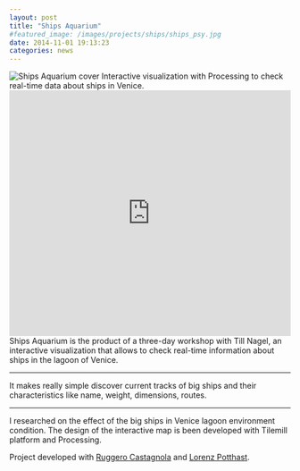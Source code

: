 ```yaml
---
layout: post
title: "Ships Aquarium"
#featured_image: /images/projects/ships/ships_psy.jpg
date: 2014-11-01 19:13:23
categories: news
---
```

<img src="http://payload138.cargocollective.com/1/10/325579/5074354/ships_psy.jpg" alt="Ships Aquarium cover">
Interactive visualization with Processing to check real-time data about ships in Venice.
<br>
<iframe src="https://player.vimeo.com/video/59518870?color=e74c3c&title=0&byline=0&portrait=0" width="100%" height="440" frameborder="0" webkitallowfullscreen mozallowfullscreen allowfullscreen></iframe>
<br>
Ships Aquarium is the product of a three-day workshop with Till Nagel, an interactive visualization that allows to check real-time information about ships in the lagoon of Venice.
<hr>
<div class="highlight">
It makes really simple discover current tracks of big ships and their characteristics like name, weight, dimensions, routes.
</div>
<hr>
I researched on the effect of the big ships in Venice lagoon environment condition. The design of the interactive map is been developed with Tilemill platform and Processing.

<img src="http://payload138.cargocollective.com/1/10/325579/5074354/sa2.png" alt="">

<img src="http://payload138.cargocollective.com/1/10/325579/5074354/sa1.png" alt="">

<img src="http://payload138.cargocollective.com/1/10/325579/5074354/sa3.png" alt="">

Project developed with <a href="http://ruggerocastagnola.com/" target="_blank">Ruggero Castagnola</a> and <a href="http://www.lorenzpotthast.de/" target="_blank">Lorenz Potthast</a>.
